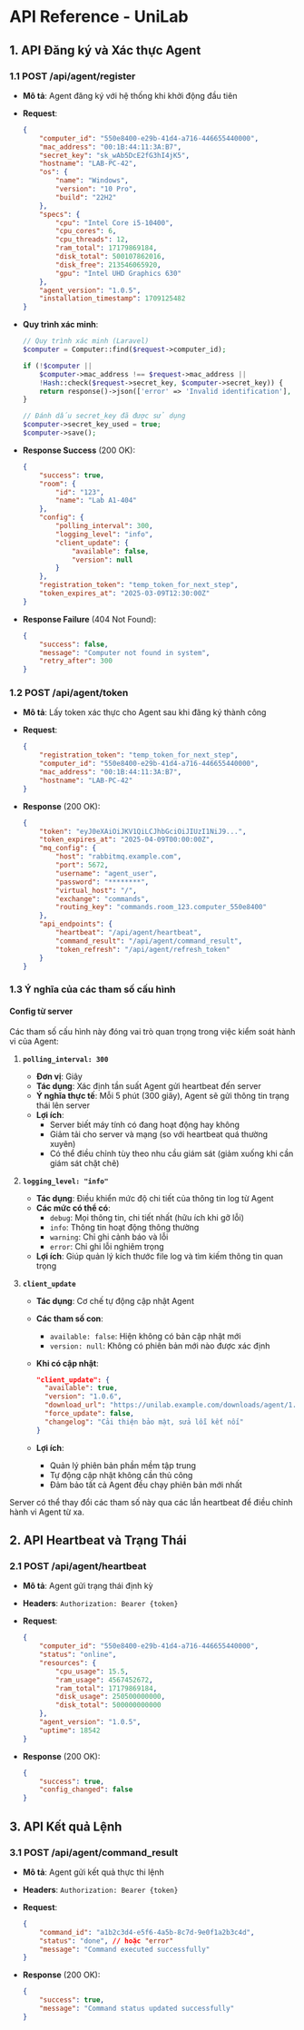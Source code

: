 # API Reference - UniLab

## 1. API Đăng ký và Xác thực Agent

### 1.1 **POST /api/agent/register**

- **Mô tả**: Agent đăng ký với hệ thống khi khởi động đầu tiên
- **Request**:

  ```json
  {
      "computer_id": "550e8400-e29b-41d4-a716-446655440000",
      "mac_address": "00:1B:44:11:3A:B7",
      "secret_key": "sk_wAb5DcE2fG3hI4jK5",
      "hostname": "LAB-PC-42",
      "os": {
          "name": "Windows",
          "version": "10 Pro",
          "build": "22H2"
      },
      "specs": {
          "cpu": "Intel Core i5-10400",
          "cpu_cores": 6,
          "cpu_threads": 12,
          "ram_total": 17179869184,
          "disk_total": 500107862016,
          "disk_free": 213546065920,
          "gpu": "Intel UHD Graphics 630"
      },
      "agent_version": "1.0.5",
      "installation_timestamp": 1709125482
  }
  ```

- **Quy trình xác minh**:

  ```php
  // Quy trình xác minh (Laravel)
  $computer = Computer::find($request->computer_id);

  if (!$computer ||
      $computer->mac_address !== $request->mac_address ||
      !Hash::check($request->secret_key, $computer->secret_key)) {
      return response()->json(['error' => 'Invalid identification'], 401);
  }

  // Đánh dấu secret_key đã được sử dụng
  $computer->secret_key_used = true;
  $computer->save();
  ```

- **Response Success** (200 OK):

  ```json
  {
      "success": true,
      "room": {
          "id": "123",
          "name": "Lab A1-404"
      },
      "config": {
          "polling_interval": 300,
          "logging_level": "info",
          "client_update": {
              "available": false,
              "version": null
          }
      },
      "registration_token": "temp_token_for_next_step",
      "token_expires_at": "2025-03-09T12:30:00Z"
  }
  ```

- **Response Failure** (404 Not Found):

  ```json
  {
      "success": false,
      "message": "Computer not found in system",
      "retry_after": 300
  }
  ```

### 1.2 **POST /api/agent/token**

- **Mô tả**: Lấy token xác thực cho Agent sau khi đăng ký thành công
- **Request**:

  ```json
  {
      "registration_token": "temp_token_for_next_step",
      "computer_id": "550e8400-e29b-41d4-a716-446655440000",
      "mac_address": "00:1B:44:11:3A:B7",
      "hostname": "LAB-PC-42"
  }
  ```

- **Response** (200 OK):

  ```json
  {
      "token": "eyJ0eXAiOiJKV1QiLCJhbGciOiJIUzI1NiJ9...",
      "token_expires_at": "2025-04-09T00:00:00Z",
      "mq_config": {
          "host": "rabbitmq.example.com",
          "port": 5672,
          "username": "agent_user",
          "password": "********",
          "virtual_host": "/",
          "exchange": "commands",
          "routing_key": "commands.room_123.computer_550e8400"
      },
      "api_endpoints": {
          "heartbeat": "/api/agent/heartbeat",
          "command_result": "/api/agent/command_result",
          "token_refresh": "/api/agent/refresh_token"
      }
  }
  ```

### 1.3 **Ý nghĩa của các tham số cấu hình**

#### **Config từ server**

Các tham số cấu hình này đóng vai trò quan trọng trong việc kiểm soát hành vi của Agent:

1. **`polling_interval: 300`**

    - **Đơn vị**: Giây
    - **Tác dụng**: Xác định tần suất Agent gửi heartbeat đến server
    - **Ý nghĩa thực tế**: Mỗi 5 phút (300 giây), Agent sẽ gửi thông tin trạng thái lên server
    - **Lợi ích**:
        - Server biết máy tính có đang hoạt động hay không
        - Giảm tải cho server và mạng (so với heartbeat quá thường xuyên)
        - Có thể điều chỉnh tùy theo nhu cầu giám sát (giảm xuống khi cần giám sát chặt chẽ)

2. **`logging_level: "info"`**

    - **Tác dụng**: Điều khiển mức độ chi tiết của thông tin log từ Agent
    - **Các mức có thể có**:
        - `debug`: Mọi thông tin, chi tiết nhất (hữu ích khi gỡ lỗi)
        - `info`: Thông tin hoạt động thông thường
        - `warning`: Chỉ ghi cảnh báo và lỗi
        - `error`: Chỉ ghi lỗi nghiêm trọng
    - **Lợi ích**: Giúp quản lý kích thước file log và tìm kiếm thông tin quan trọng

3. **`client_update`**
    - **Tác dụng**: Cơ chế tự động cập nhật Agent
    - **Các tham số con**:
        - `available: false`: Hiện không có bản cập nhật mới
        - `version: null`: Không có phiên bản mới nào được xác định
    - **Khi có cập nhật**:

        ```json
        "client_update": {
          "available": true,
          "version": "1.0.6",
          "download_url": "https://unilab.example.com/downloads/agent/1.0.6/windows",
          "force_update": false,
          "changelog": "Cải thiện bảo mật, sửa lỗi kết nối"
        }
        ```

    - **Lợi ích**:
        - Quản lý phiên bản phần mềm tập trung
        - Tự động cập nhật không cần thủ công
        - Đảm bảo tất cả Agent đều chạy phiên bản mới nhất

Server có thể thay đổi các tham số này qua các lần heartbeat để điều chỉnh hành vi Agent từ xa.

## 2. API Heartbeat và Trạng Thái

### 2.1 **POST /api/agent/heartbeat**

- **Mô tả**: Agent gửi trạng thái định kỳ
- **Headers**: `Authorization: Bearer {token}`
- **Request**:

  ```json
  {
      "computer_id": "550e8400-e29b-41d4-a716-446655440000",
      "status": "online",
      "resources": {
          "cpu_usage": 15.5,
          "ram_usage": 4567452672,
          "ram_total": 17179869184,
          "disk_usage": 250500000000,
          "disk_total": 500000000000
      },
      "agent_version": "1.0.5",
      "uptime": 18542
  }
  ```

- **Response** (200 OK):

  ```json
  {
      "success": true,
      "config_changed": false
  }
  ```

## 3. API Kết quả Lệnh

### 3.1 **POST /api/agent/command_result**

- **Mô tả**: Agent gửi kết quả thực thi lệnh
- **Headers**: `Authorization: Bearer {token}`
- **Request**:

  ```json
  {
      "command_id": "a1b2c3d4-e5f6-4a5b-8c7d-9e0f1a2b3c4d",
      "status": "done", // hoặc "error"
      "message": "Command executed successfully"
  }
  ```

- **Response** (200 OK):

  ```json
  {
      "success": true,
      "message": "Command status updated successfully"
  }
  ```
